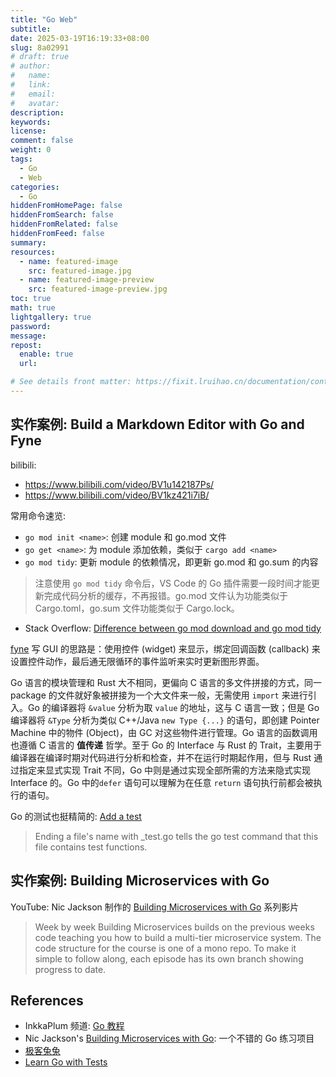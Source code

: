 ```yaml
---
title: "Go Web"
subtitle:
date: 2025-03-19T16:19:33+08:00
slug: 8a02991
# draft: true
# author:
#   name:
#   link:
#   email:
#   avatar:
description:
keywords:
license:
comment: false
weight: 0
tags:
  - Go
  - Web
categories:
  - Go
hiddenFromHomePage: false
hiddenFromSearch: false
hiddenFromRelated: false
hiddenFromFeed: false
summary:
resources:
  - name: featured-image
    src: featured-image.jpg
  - name: featured-image-preview
    src: featured-image-preview.jpg
toc: true
math: true
lightgallery: true
password:
message:
repost:
  enable: true
  url:

# See details front matter: https://fixit.lruihao.cn/documentation/content-management/introduction/#front-matter
---
```


<!--more-->

## 实作案例: Build a Markdown Editor with Go and Fyne

bilibili:

- https://www.bilibili.com/video/BV1u142187Ps/
- https://www.bilibili.com/video/BV1kz421i7iB/

常用命令速览:

- `go mod init <name>`: 创建 module 和 go.mod 文件
- `go get <name>`: 为 module 添加依赖，类似于 `cargo add <name>`
- `go mod tidy`: 更新 module 的依赖情况，即更新 go.mod 和 go.sum 的内容

> 注意使用 `go mod tidy` 命令后，VS Code 的 Go 插件需要一段时间才能更新完成代码分析的缓存，不再报错。go.mod 文件认为功能类似于 Cargo.toml，go.sum 文件功能类似于 Cargo.lock。

- Stack Overflow: [Difference between go mod download and go mod tidy](https://stackoverflow.com/questions/71495619/difference-between-go-mod-download-and-go-mod-tidy)

[fyne](https://fyne.io/) 写 GUI 的思路是：使用控件 (widget) 来显示，绑定回调函数 (callback) 来设置控件动作，最后通无限循环的事件监听来实时更新图形界面。

Go 语言的模块管理和 Rust 大不相同，更偏向 C 语言的多文件拼接的方式，同一 package 的文件就好象被拼接为一个大文件来一般，无需使用 `import` 来进行引入。Go 的编译器将 `&value` 分析为取 `value` 的地址，这与 C 语言一致；但是 Go 编译器将 `&Type` 分析为类似 C++/Java `new Type {...}` 的语句，即创建 Pointer Machine 中的物件 (Object)，由 GC 对这些物件进行管理。Go 语言的函数调用也遵循 C 语言的 **值传递** 哲学。至于 Go 的 Interface 与 Rust 的 Trait，主要用于编译器在编译时期对代码进行分析和检查，并不在运行时期起作用，但与 Rust 通过指定来显式实现 Trait 不同，Go 中则是通过实现全部所需的方法来隐式实现 Interface 的。Go  中的`defer` 语句可以理解为在任意 `return` 语句执行前都会被执行的语句。

Go 的测试也挺精简的: [Add a test](https://go.dev/doc/tutorial/add-a-test)

> Ending a file's name with _test.go tells the go test command that this file contains test functions.

## 实作案例: Building Microservices with Go

YouTube:  Nic Jackson 制作的 [Building Microservices with Go](https://www.youtube.com/playlist?list=PLmD8u-IFdreyh6EUfevBcbiuCKzFk0EW_) 系列影片

> Week by week Building Microservices builds on the previous weeks code teaching you how to build a multi-tier microservice system. The code structure for the course is one of a mono repo. To make it simple to follow along, each episode has its own branch showing progress to date.

## References

- InkkaPlum 频道: [Go 教程](https://space.bilibili.com/290859233/channel/seriesdetail?sid=4242123)
- Nic Jackson\'s [Building Microservices with Go](https://www.youtube.com/playlist?list=PLmD8u-IFdreyh6EUfevBcbiuCKzFk0EW_): 一个不错的 Go 练习项目
- [极客兔兔](https://geektutu.com/)
- [Learn Go with Tests](https://quii.gitbook.io/learn-go-with-tests)
